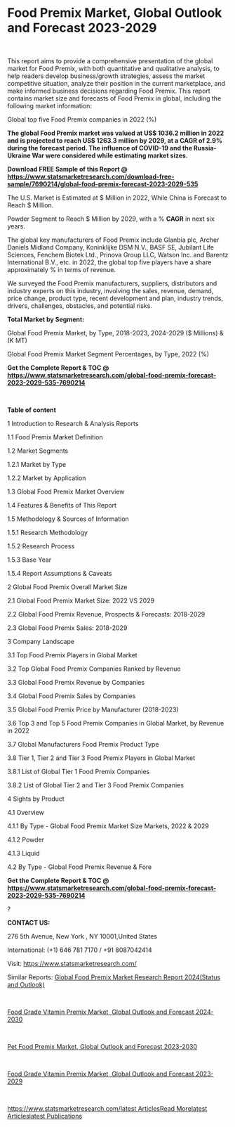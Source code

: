 <h1>Food Premix Market, Global Outlook and Forecast 2023-2029</h1><br/><p>This report aims to provide a comprehensive presentation of the global market for Food Premix, with both quantitative and qualitative analysis, to help readers develop business/growth strategies, assess the market competitive situation, analyze their position in the current marketplace, and make informed business decisions regarding Food Premix. This report contains market size and forecasts of Food Premix in global, including the following market information:</p>
 
 
 
 <p>Global top five Food Premix companies in 2022 (%)</p>
 
 
 
 <p><strong>The global Food Premix market was valued at US$ 1036.2 million in 2022 and is projected to reach US$ 1263.3 million by 2029, at a <strong>CAGR</strong> of 2.9% during the forecast period. The influence of COVID-19 and the Russia-Ukraine War were considered while estimating market sizes.</strong></p>
 
 
 
 <p><strong>Download FREE Sample of this Report @ <a href="https://www.statsmarketresearch.com/download-free-sample/7690214/global-food-premix-forecast-2023-2029-535">https://www.statsmarketresearch.com/download-free-sample/7690214/global-food-premix-forecast-2023-2029-535</a></strong></p>
 
 
 
 <p>The U.S. Market is Estimated at $ Million in 2022, While China is Forecast to Reach $ Million.</p>
 
 
 
 <p>Powder Segment to Reach $ Million by 2029, with a % <strong>CAGR</strong> in next six years.</p>
 
 
 
 <p>The global key manufacturers of Food Premix include Glanbia plc, Archer Daniels Midland Company, Koninklijke DSM N.V., BASF SE, Jubilant Life Sciences, Fenchem Biotek Ltd., Prinova Group LLC, Watson Inc. and Barentz International B.V., etc. in 2022, the global top five players have a share approximately % in terms of revenue.</p>
 
 
 
 <p>We surveyed the Food Premix manufacturers, suppliers, distributors and industry experts on this industry, involving the sales, revenue, demand, price change, product type, recent development and plan, industry trends, drivers, challenges, obstacles, and potential risks.</p>
 
 
 
 <p><strong>Total Market by Segment:</strong></p>
 
 
 
 <p>Global Food Premix Market, by Type, 2018-2023, 2024-2029 ($ Millions) & (K MT)</p>
 
 
 
 <p>Global Food Premix Market Segment Percentages, by Type, 2022 (%)</p>
 
 
 
 <div><b>Get the Complete Report & TOC @ <a href="https://www.statsmarketresearch.com/global-food-premix-forecast-2023-2029-535-7690214">https://www.statsmarketresearch.com/global-food-premix-forecast-2023-2029-535-7690214</a></b></div>
 
 
 
 <p><br />
 
 <b>Table of content</b></p>
 
 
 
 <p>1 Introduction to Research & Analysis Reports<br />
 
 1.1 Food Premix Market Definition<br />
 
 1.2 Market Segments<br />
 
 1.2.1 Market by Type<br />
 
 1.2.2 Market by Application<br />
 
 1.3 Global Food Premix Market Overview<br />
 
 1.4 Features & Benefits of This Report<br />
 
 1.5 Methodology & Sources of Information<br />
 
 1.5.1 Research Methodology<br />
 
 1.5.2 Research Process<br />
 
 1.5.3 Base Year<br />
 
 1.5.4 Report Assumptions & Caveats<br />
 
 2 Global Food Premix Overall Market Size<br />
 
 2.1 Global Food Premix Market Size: 2022 VS 2029<br />
 
 2.2 Global Food Premix Revenue, Prospects & Forecasts: 2018-2029<br />
 
 2.3 Global Food Premix Sales: 2018-2029<br />
 
 3 Company Landscape<br />
 
 3.1 Top Food Premix Players in Global Market<br />
 
 3.2 Top Global Food Premix Companies Ranked by Revenue<br />
 
 3.3 Global Food Premix Revenue by Companies<br />
 
 3.4 Global Food Premix Sales by Companies<br />
 
 3.5 Global Food Premix Price by Manufacturer (2018-2023)<br />
 
 3.6 Top 3 and Top 5 Food Premix Companies in Global Market, by Revenue in 2022<br />
 
 3.7 Global Manufacturers Food Premix Product Type<br />
 
 3.8 Tier 1, Tier 2 and Tier 3 Food Premix Players in Global Market<br />
 
 3.8.1 List of Global Tier 1 Food Premix Companies<br />
 
 3.8.2 List of Global Tier 2 and Tier 3 Food Premix Companies<br />
 
 4 Sights by Product<br />
 
 4.1 Overview<br />
 
 4.1.1 By Type - Global Food Premix Market Size Markets, 2022 & 2029<br />
 
 4.1.2 Powder<br />
 
 4.1.3 Liquid<br />
 
 4.2 By Type - Global Food Premix Revenue & Fore</p>
 
 
 
 <div><b>Get the Complete Report & TOC @ <a href="https://www.statsmarketresearch.com/global-food-premix-forecast-2023-2029-535-7690214">https://www.statsmarketresearch.com/global-food-premix-forecast-2023-2029-535-7690214</a></b></div>
 
 
 
 <p>? </p>
 
 
 
 <p><b>CONTACT US:</b><br />
 
 276 5th Avenue, New York , NY 10001,United States<br />
 
 International: (+1) 646 781 7170 / +91 8087042414<br />
 
 Visit: <a href="https://www.statsmarketresearch.com/">https://www.statsmarketresearch.com/</a><br />
 
 Similar Reports: <a href="https://www.statsmarketresearch.com/global-food-premix-forecast-2023-2029-535-7690214">Global Food Premix Market Research Report 2024(Status and Outlook)</a><br />
 
 <br />
 
 <a href="https://www.statsmarketresearch.com/global-food-premix-forecast-2023-2029-535-7690214">Food Grade Vitamin Premix Market, Global Outlook and Forecast 2024-2030</a><br />
 
 <br />
 
 <a href="https://www.statsmarketresearch.com/global-food-premix-forecast-2023-2029-535-7690214">Pet Food Premix Market, Global Outlook and Forecast 2023-2030</a><br />
 
 <br />
 
 <a href="https://www.statsmarketresearch.com/global-food-premix-forecast-2023-2029-535-7690214">Food Grade Vitamin Premix Market, Global Outlook and Forecast 2023-2029</a><br />
 
 <br />
 
 <a href="https://gyeongbokgung.com">https://www.statsmarketresearch.com/</a><a href="https://hallyeomaritime.com">latest Articles</a><a href="https://jingwansa.com">Read More</a><a href="https://nguoiviet.jp/">latest Articles</a><a href="https://www.intelmarketresearch.com/">latest Publications</a></p>